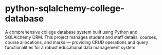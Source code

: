 # python-sqlalchemy-college-database
A comprehensive college database system built using Python and SQLAlchemy ORM. This project manages student and staff details, courses, course allocations, and marks — providing CRUD operations and query functionalities for a robust educational data management system.
